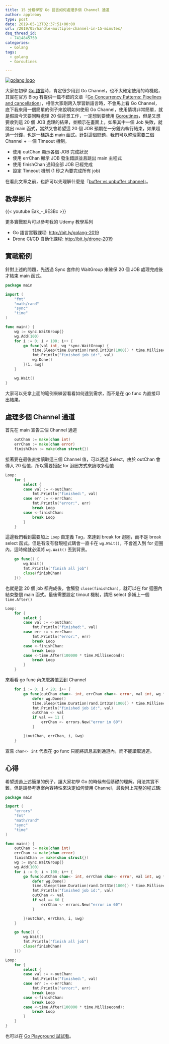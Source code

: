 ```yaml
---
title: 15 分鐘學習 Go 語言如何處理多個 Channel 通道
author: appleboy
type: post
date: 2019-05-13T02:37:51+00:00
url: /2019/05/handle-multiple-channel-in-15-minutes/
dsq_thread_id:
  - 7414845750
categories:
  - Golang
tags:
  - golang
  - Goroutines

---
```

[![golang logo][1]][1]

大家在初學 [Go 語言][2]時，肯定很少用到 Go Channel，也不太確定使用的時機點，其實在官方 Blog 有提供一篇不錯的文章『[Go Concurrency Patterns: Pipelines and cancellation][3]』，相信大家剛跨入學習新語言時，不會馬上看 Go Channel，底下我來用一個簡單的例子來說明如何使用 Go Channel，使用情境非常簡單，就是假設今天要同時處理 20 個背景工作，一定想到要使用 [Goroutines][4]，但是又想要收到這 20 個 JOB 處理的結果，並顯示在畫面上，如果其中一個 Job 失敗，就跳出 main 函式，當然又會希望這 20 個 JOB 預期在一分鐘內執行結束，如果超過一分鐘，也是一樣跳出 main 函式。針對這個問題，我們可以整理需要三個 Channel + 一個 Timeout 機制。

  * 使用 outChan 顯示各個 JOB 完成狀況
  * 使用 errChan 顯示 JOB 發生錯誤並且跳出 main 主程式
  * 使用 finishChan 通知全部 JOB 已經完成
  * 設定 Timeout 機制 (1 秒之內要完成所有 job)

在看此文章之前，也許可以先理解什麼是『[buffer vs unbuffer channel][5]』。

<!--more-->

## 教學影片

{{< youtube Eak_-_9E3Bc >}}

更多實戰影片可以參考我的 Udemy 教學系列

  * Go 語言實戰課程: <http://bit.ly/golang-2019>
  * Drone CI/CD 自動化課程: <http://bit.ly/drone-2019>

## 實戰範例

針對上述的問題，先透過 Sync 套件的 WaitGroup 來確保 20 個 JOB 處理完成後才結束 main 函式。

```go
package main

import (
    "fmt"
    "math/rand"
    "sync"
    "time"
)

func main() {
    wg := sync.WaitGroup{}
    wg.Add(100)
    for i := 0; i < 100; i++ {
        go func(val int, wg *sync.WaitGroup) {
            time.Sleep(time.Duration(rand.Int31n(1000)) * time.Millisecond)
            fmt.Println("finished job id:", val)
            wg.Done()
        }(i, &wg)
    }

    wg.Wait()
}
```

大家可以先拿上面的範例來練習看看如何達到需求，而不是在 go func 內直接印出結果。

## 處理多個 Channel 通道

首先在 main 宣告三個 Channel 通道

```go
    outChan := make(chan int)
    errChan := make(chan error)
    finishChan := make(chan struct{})
```

接著要在最後直接讀取這三個 Channel 值，可以透過 Select，由於 outChan 會傳入 20 個值，所以需要搭配 for 迴圈方式來讀取多個值

```go
Loop:
    for {
        select {
        case val := <-outChan:
            fmt.Println("finished:", val)
        case err := <-errChan:
            fmt.Println("error:", err)
            break Loop
        case <-finishChan:
            break Loop
        }
    }
```

這邊我們看到需要加上 `Loop` 自定義 Tag，來達到 break for 迴圈，而不是 break select 函式。但是有沒有發現程式碼會一直卡在 `wg.Wait()`，不會進入到 for 迴圈內，這時候就必須將 `wg.Wait()` 丟到背景。

```go
    go func() {
        wg.Wait()
        fmt.Println("finish all job")
        close(finishChan)
    }()
```

也就是當 20 個 job 都完成後，會觸發 `close(finishChan)`，就可以在 for 迴圈內結束整個 main 函式。最後需要設定 timout 機制，請把 select 多補上一個 `time.After()`

```go
Loop:
    for {
        select {
        case val := <-outChan:
            fmt.Println("finished:", val)
        case err := <-errChan:
            fmt.Println("error:", err)
            break Loop
        case <-finishChan:
            break Loop
        case <-time.After(100000 * time.Millisecond):
            break Loop
        }
    }
```

來看看 go func 內怎麼將值丟到 Channel

```go
    for i := 0; i < 20; i++ {
        go func(outChan chan<- int, errChan chan<- error, val int, wg *sync.WaitGroup) {
            defer wg.Done()
            time.Sleep(time.Duration(rand.Int31n(1000)) * time.Millisecond)
            fmt.Println("finished job id:", val)
            outChan <- val
            if val == 11 {
                errChan <- errors.New("error in 60")
            }

        }(outChan, errChan, i, &wg)
    }
```

宣告 `chan<- int` 代表在 go func 只能將訊息丟到通道內，而不能讀取通道。

## 心得

希望透過上述簡單的例子，讓大家初學 Go 的時候有個基礎的理解。用法其實不難，但是請參考專案內容特性來決定如何使用 Channel，最後附上完整的程式碼:

```go
package main

import (
    "errors"
    "fmt"
    "math/rand"
    "sync"
    "time"
)

func main() {
    outChan := make(chan int)
    errChan := make(chan error)
    finishChan := make(chan struct{})
    wg := sync.WaitGroup{}
    wg.Add(100)
    for i := 0; i < 100; i++ {
        go func(outChan chan<- int, errChan chan<- error, val int, wg *sync.WaitGroup) {
            defer wg.Done()
            time.Sleep(time.Duration(rand.Int31n(1000)) * time.Millisecond)
            fmt.Println("finished job id:", val)
            outChan <- val
            if val == 60 {
                errChan <- errors.New("error in 60")
            }

        }(outChan, errChan, i, &wg)
    }

    go func() {
        wg.Wait()
        fmt.Println("finish all job")
        close(finishChan)
    }()

Loop:
    for {
        select {
        case val := <-outChan:
            fmt.Println("finished:", val)
        case err := <-errChan:
            fmt.Println("error:", err)
            break Loop
        case <-finishChan:
            break Loop
        case <-time.After(100000 * time.Millisecond):
            break Loop
        }
    }
}
```

也可以在 [Go Playground 試試看][6]。

 [1]: https://lh3.googleusercontent.com/jsocHCR9A9yEfDVUTrU0m42_aHhTEVDGW5p5PsQSx7GSlkt3gLjohfXH3S7P7p982332ruU_e-EtW0LwmiuZjvN65VIcyME-zE35C6EM0IV1nqY6KoNw3dwW2djjid3F-T5YgnJothA=w1920-h1080 "golang logo"
 [2]: https://golang.org
 [3]: https://blog.golang.org/pipelines
 [4]: https://tour.golang.org/concurrency/1
 [5]: https://blog.wu-boy.com/2019/04/understand-unbuffered-vs-buffered-channel-in-five-minutes/
 [6]: https://play.golang.org/p/gMwNVc4Ve8b
